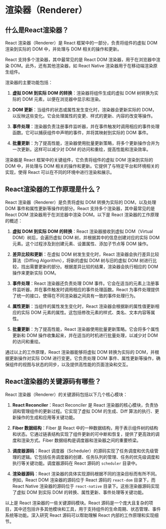 # 渲染器（Renderer）

## 什么是React渲染器？
React 渲染器（Renderer）是 React 框架中的一部分，负责将组件的虚拟 DOM 渲染到实际的 DOM 中，并处理与 DOM 相关的操作和更新。

React 支持多个渲染器，其中最常见的是 React DOM 渲染器，用于在浏览器中渲染 DOM。此外，还有其他渲染器，如 React Native 渲染器用于在移动端渲染原生组件。

渲染器的主要功能包括：

1. **虚拟 DOM 到实际 DOM 的转换**：渲染器将组件生成的虚拟 DOM 树转换为实际的 DOM 元素，以便在浏览器中显示和渲染。

2. **DOM 更新**：当组件的状态或属性发生变化时，渲染器会更新实际的 DOM，以反映这些变化。它会处理属性的变更、样式的更新、内容的改变等操作。

3. **事件处理**：渲染器负责注册事件监听器，并在事件触发时调用相应的事件处理函数。它可以捕获组件中声明的事件，并将其映射到实际的 DOM 事件。

4. **批量更新**：为了提高性能，渲染器使用批量更新策略，将多个更新操作合并为一次更新。这样可以减少对 DOM 的访问和重绘，提高性能和渲染效率。

渲染器是 React 框架中的关键组件，它负责将组件的虚拟 DOM 渲染到实际的 DOM 中，并处理与 DOM 相关的操作和更新。它提供了与特定平台和环境相关的实现，使得 React 可以在不同的环境中进行渲染和展示。

## React渲染器的工作原理是什么？
React 渲染器（Renderer）是负责将虚拟 DOM 转换为实际的 DOM，以及处理 DOM 事件和属性更新等操作的部分。React 支持多个渲染器，其中最常见的是 React DOM 渲染器用于在浏览器中渲染 DOM。以下是 React 渲染器的工作原理的概述：

1. **虚拟 DOM 到实际 DOM 的转换**：React 渲染器接收到虚拟 DOM（Virtual DOM）树后，会遍历虚拟 DOM 树，并根据其中的信息创建对应的实际 DOM 元素。这个过程涉及到创建元素、设置属性、添加子节点等 DOM 操作。

2. **差异比较和更新**：在虚拟 DOM 树发生变化时，React 渲染器会执行差异比较算法（Diffing Algorithm），将新的虚拟 DOM 树与旧的虚拟 DOM 树进行比较，找出需要更新的部分。根据差异比较的结果，渲染器会执行相应的 DOM 操作来更新实际 DOM。

3. **事件处理**：React 渲染器还负责处理 DOM 事件。它会在适当的元素上注册事件监听器，并在事件触发时调用相应的事件处理函数。React 为事件处理提供了统一的接口，使得在不同渲染器之间具有一致的事件处理行为。

4. **属性更新**：当组件的属性发生变化时，React 渲染器会根据新的属性值更新相应的实际 DOM 元素的属性。这包括修改元素的样式、类名、文本内容等属性。

5. **批量更新**：为了提高性能，React 渲染器使用批量更新策略。它会将多个属性更新和 DOM 操作收集起来，并在适当的时机进行批量处理，以减少对 DOM 的访问和重绘。

通过以上的工作原理，React 渲染器能够将虚拟 DOM 转换为实际的 DOM，并根据更新操作对实际 DOM 进行变更。它负责处理 DOM 事件、属性更新等操作，确保组件的视图与状态的同步，以及提供高性能的页面渲染和交互。

## React渲染器的关键源码有哪些？
React 渲染器（Renderer）的关键源码包括以下几个核心模块：

1. **React Reconciler**：React Reconciler 是 React 渲染器的核心模块，负责协调和管理组件的更新过程。它实现了虚拟 DOM 的生成、Diff 算法的执行、更新操作的生成和应用等关键功能。

2. **Fiber 数据结构**：Fiber 是 React 中的一种数据结构，用于表示组件树的结构和状态。它通过链表结构实现了组件更新的可中断和恢复，提供了更高效的调度和渲染方式。Fiber 数据结构是调度器和渲染器之间的重要桥梁。

3. **调度器源码**：React 调度器（Scheduler）的源码实现了任务调度和优先级管理的逻辑。它包括任务调度器的创建、任务队列的管理、任务的优先级调度和执行等关键功能。调度器源码在 React 源码的 `scheduler` 目录中。

4. **渲染器源码**：React 渲染器的具体实现源码根据不同的渲染目标而有所不同。例如，React DOM 渲染器的源码位于 React 源码的 `react-dom` 目录下，而 React Native 渲染器的源码位于 `react-native` 目录下。这些渲染器源码实现了虚拟 DOM 到实际 DOM 的转换、属性更新、事件处理等关键功能。

以上是 React 渲染器的一些关键源码模块。React 源码是一个庞大且复杂的项目，其中还包括许多其他模块和工具，用于支持组件的生命周期、状态管理、事件系统等功能。深入研究 React 源码可以帮助理解 React 内部的工作原理和实现细节。